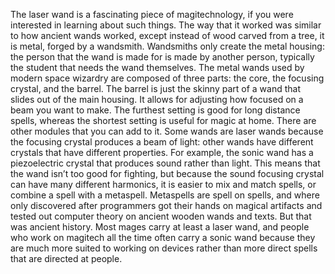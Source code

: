 The laser wand is a fascinating piece of magitechnology, if you were
interested in learning about such things. The way that it worked was
similar to how ancient wands worked, except instead of wood carved from
a tree, it is metal, forged by a wandsmith. Wandsmiths only create the
metal housing: the person that the wand is made for is made by another
person, typically the student that needs the wand themselves. The metal
wands used by modern space wizardry are composed of three parts: the
core, the focusing crystal, and the barrel. The barrel is just the
skinny part of a wand that slides out of the main housing. It allows for
adjusting how focused on a beam you want to make. The furthest setting
is good for long distance spells, whereas the shortest setting is useful
for magic at home. There are other modules that you can add to it. Some
wands are laser wands because the focusing crystal produces a beam of
light: other wands have different crystals that have different
properties. For example, the sonic wand has a piezoelectric crystal that
produces sound rather than light. This means that the wand isn’t too
good for fighting, but because the sound focusing crystal can have many
different harmonics, it is easier to mix and match spells, or combine a
spell with a metaspell. Metaspells are spell on spells, and where only
discovered after programmers got their hands on magical artifacts and
tested out computer theory on ancient wooden wands and texts. But that
was ancient history. Most mages carry at least a laser wand, and people
who work on magitech all the time often carry a sonic wand because they
are much more suited to working on devices rather than more direct
spells that are directed at people.
